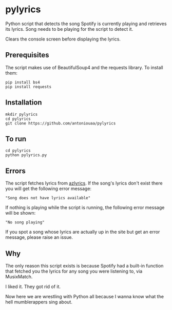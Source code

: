 # pylyrics
Python script that detects the song Spotify is currently playing and retrieves its lyrics.
Song needs to be playing for the script to detect it.

Clears the console screen before displaying the lyrics.

## Prerequisites
The script makes use of BeautifulSoup4 and the requests library. To install them:
    
    pip install bs4
    pip install requests

## Installation
    mkdir pylyrics
    cd pylyrics
    git clone https://github.com/antoniouaa/pylyrics
    
## To run
    cd pylyrics
    python pylyrics.py

## Errors
The script fetches lyrics from [azlyrics](https://www.azlyrics.com/). If the song's lyrics don't exist there you will get the following error message:
    
    "Song does not have lyrics available"
If nothing is playing while the script is running, the following error message will be shown:
    
    "No song playing"
    
If you spot a song whose lyrics are actually up in the site but get an error message, please raise an issue.

## Why
The only reason this script exists is because Spotify had a built-in function that fetched you the lyrics for any song you were listening to, via MusixMatch.

 I liked it. They got rid of it.

Now here we are wrestling with Python all because I wanna know what the hell mumblerappers sing about.
